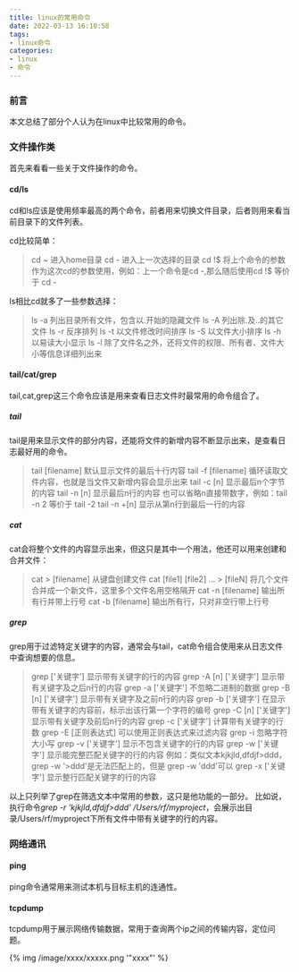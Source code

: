 ```yaml
---
title: linux的常用命令
date: 2022-03-13 16:10:58
tags:
- linux命令
categories:
- linux
- 命令
---
```


### 前言

  本文总结了部分个人认为在linux中比较常用的命令。
<!-- more -->

### 文件操作类

  首先来看看一些关于文件操作的命令。

#### cd/ls

  cd和ls应该是使用频率最高的两个命令，前者用来切换文件目录，后者则用来看当前目录下的文件列表。

  cd比较简单：
> cd ~  进入home目录
> cd -  进入上一次选择的目录
> cd !$ 将上个命令的参数作为这次cd的参数使用，例如：上一个命令是cd -,那么随后使用cd !$ 等价于 cd -

  ls相比cd就多了一些参数选择：
> ls -a 列出目录所有文件，包含以.开始的隐藏文件
> ls -A 列出除.及..的其它文件
> ls -r 反序排列
> ls -t 以文件修改时间排序
> ls -S 以文件大小排序
> ls -h 以易读大小显示
> ls -l 除了文件名之外，还将文件的权限、所有者、文件大小等信息详细列出来

#### tail/cat/grep

  tail,cat,grep这三个命令应该是用来查看日志文件时最常用的命令组合了。

##### tail

  tail是用来显示文件的部分内容，还能将文件的新增内容不断显示出来，是查看日志最好用的命令。
> tail [filename]  默认显示文件的最后十行内容
> tail -f [filename] 循环读取文件内容，也就是当文件又新增内容会显示出来
> tail -c [n] 显示最后n个字节的内容
> tail -n [n] 显示最后n行的内容 也可以省略n直接带数字，例如：tail -n 2 等价于 tail -2
> tail -n +[n] 显示从第n行到最后一行的内容

##### cat

  cat会将整个文件的内容显示出来，但这只是其中一个用法，他还可以用来创建和合并文件：
> cat > [filename] 从键盘创建文件
> cat [file1] [file2] ... > [fileN]  将几个文件合并成一个新文件，这里多个文件名用空格隔开
> cat -n [filename]  输出所有行并带上行号
> cat -b [filename]  输出所有行，只对非空行带上行号

##### grep

  grep用于过滤特定关键字的内容，通常会与tail，cat命令组合使用来从日志文件中查询想要的信息。

> grep ['关键字']  显示带有关键字的行的内容
> grep -A [n] ['关键字']  显示带有关键字及之后n行的内容
> grep -a ['关键字']  不忽略二进制的数据
> grep -B [n] ['关键字']  显示带有关键字及之前n行的内容
> grep -b ['关键字']  在显示带有关键字的内容前，标示出该行第一个字符的编号
> grep -C [n] ['关键字']  显示带有关键字及前后n行的内容
> grep -c ['关键字']  计算带有关键字的行数
> grep -E [正则表达式]  可以使用正则表达式来过滤内容
> grep -i  忽略字符大小写
> grep -v ['关键字']  显示不包含关键字的行的内容
> grep -w ['关键字']  显示能完整匹配关键字的行的内容
>          例如：类似文本kjkjld,dfdjf>ddd，grep -w '>ddd'是无法匹配上的，但是 grep -w 'ddd'可以
> grep -x ['关键字']  显示整行匹配关键字的行的内容

  以上只列举了grep在筛选文本中常用的参数，这只是他功能的一部分。
  比如说，执行命令*grep -r 'kjkjld,dfdjf>ddd' /Users/rf/myproject*，会展示出目录/Users/rf/myproject下所有文件中带有关键字的行的内容。


### 网络通讯

#### ping

  ping命令通常用来测试本机与目标主机的连通性。

> 

#### tcpdump

  tcpdump用于展示网络传输数据，常用于查询两个ip之间的传输内容，定位问题。

> 
>
>
>
>
>
>
>
>
>
>
>
>
>
>
>
>
>





{% img  /image/xxxx/xxxxx.png  '"xxxx"' %}